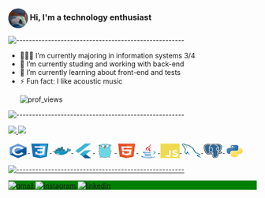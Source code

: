 ### <img align="center" height="40em" widht="40em" style="border-radius:100%" src="images/snoopy_sleep.gif" alt="snoopy_sleep_gif" /> Hi, I'm a technology enthusiast
![-----------------------------------------------------](https://raw.githubusercontent.com/andreasbm/readme/master/assets/lines/rainbow.png)

- 🧑🏽‍💻 I’m currently majoring in information systems 3/4
- 🔭 I’m currently studing and working with back-end
- 🌱 I’m currently learning about front-end and tests
- ⚡ Fun fact: I like acoustic music
  <p align="left"> <img src="https://komarev.com/ghpvc/?username=Robson019&color=green" alt="prof_views" /> </p>

![-----------------------------------------------------](https://raw.githubusercontent.com/andreasbm/readme/master/assets/lines/rainbow.png)
<div>
  <a href="https://github.com/Robson019">
  <img height="195em" src="https://github-readme-stats.vercel.app/api?username=Robson019&show_icons=true&theme=tokyonight&include_all_commits=true&count_private=true"/>
    <img height="195em" src="https://github-readme-stats.vercel.app/api/top-langs/?username=Robson019&layout=compact&langs_count=16&theme=tokyonight"/>
</div>

<div style="display: inline_block"><br>
  <img align="center" alt="Robson-c" height="30" width="40" src="https://raw.githubusercontent.com/devicons/devicon/master/icons/c/c-original.svg">
  <img align="center" alt="Robson-CSS" height="30" width="40" src="https://raw.githubusercontent.com/devicons/devicon/master/icons/css3/css3-original.svg">
  <img align="center" alt="Robson-docker" height="30" width="40" src="https://raw.githubusercontent.com/devicons/devicon/master/icons/docker/docker-original.svg">
  <img align="center" alt="Robson-docker" height="30" width="40" src="https://raw.githubusercontent.com/devicons/devicon/master/icons/flutter/flutter-original.svg">
  <img align="center" alt="Robson-Go" height="30" width="40" src="https://raw.githubusercontent.com/devicons/devicon/master/icons/go/go-original.svg">
  <img align="center" alt="Robson-HTML" height="30" width="40" src="https://raw.githubusercontent.com/devicons/devicon/master/icons/html5/html5-original.svg">
  <img align="center" alt="Robson-Java" height="30" width="40" src="https://raw.githubusercontent.com/devicons/devicon/master/icons/java/java-original.svg">
  <img align="center" alt="Robson-Js" height="30" width="40" src="https://raw.githubusercontent.com/devicons/devicon/master/icons/javascript/javascript-plain.svg">
  <img align="center" alt="Robson-mysql" height="30" width="40" src="https://raw.githubusercontent.com/devicons/devicon/master/icons/mysql/mysql-original.svg">
  <img align="center" alt="Robson-Postgres" height="30" width="40" src="https://raw.githubusercontent.com/devicons/devicon/master/icons/postgresql/postgresql-original.svg">
  <img align="center" alt="Robson-Python" height="30" width="40" src="https://raw.githubusercontent.com/devicons/devicon/master/icons/python/python-original.svg">
</div>
  
  ![-----------------------------------------------------](https://raw.githubusercontent.com/andreasbm/readme/master/assets/lines/rainbow.png)

<p align="left" style="background:green">
<a href="mailto:robsongominho064@gmail.com" target="_blank" rel="external">
 <img align="center" src="https://img.shields.io/badge/-Robson-05122A?style=flat&logo=gmail" alt="gmail"/>
</a>
<a href="https://instagram.com/robson.g0" target="_blank" rel="external">
 <img align="center" src="https://img.shields.io/badge/-Robson.g0-05122A?style=flat&logo=instagram" alt="instagram"/>
</a>
<a href="https://www.linkedin.com/in/robson-gominho-93b872242/" target="_blank" rel="external">
  <img align="center" src="https://img.shields.io/badge/-Robson-05122A?style=flat&logo=linkedin" alt="linkedin"/>
</a>
</p>

